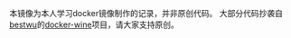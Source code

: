 本镜像为本人学习docker镜像制作的记录，并非原创代码。
大部分代码抄袭自[bestwu](https://github.com/bestwu/)的[docker-wine](https://github.com/bestwu/docker-wine)项目，请大家支持原创。
